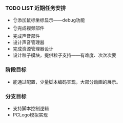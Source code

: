 ### TODO LIST 近期任务安排  
* 👌添加鼠标坐标显示——debug功能
* 👌完成视频部件
* 完成声音部件
* 设计声音管理器
* 完成资源管理器设计
* 设计粒子模块，提供粒子支持——有难度、次次次要  
  
### 阶段目标  
* 能通过配置，少量脚本编码实现，大部分动画的展示。  
  
### 分支目标
* 支持脚本控制逻辑
* PCLogo模拟实现  
